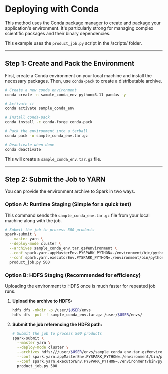 
# Deploying with Conda

This method uses the Conda package manager to create and package your application's environment. It's particularly strong for managing complex scientific packages and their binary dependencies.

This example uses the `product_job.py` script in the /scripts/ folder.

-----

## Step 1: Create and Pack the Environment

First, create a Conda environment on your local machine and install the necessary packages. Then, use `conda-pack` to create a distributable archive.

```bash
# Create a new conda environment
conda create -n sample_conda_env python=3.11 pandas -y

# Activate it
conda activate sample_conda_env

# Install conda-pack
conda install -c conda-forge conda-pack

# Pack the environment into a tarball
conda pack -o sample_conda_env.tar.gz

# Deactivate when done
conda deactivate
```

This will create a `sample_conda_env.tar.gz` file.

-----

## Step 2: Submit the Job to YARN

You can provide the environment archive to Spark in two ways.

### Option A: Runtime Staging (Simple for a quick test)

This command sends the `sample_conda_env.tar.gz` file from your local machine along with the job.

```bash
# Submit the job to process 500 products
spark-submit \
  --master yarn \
  --deploy-mode cluster \
  --archives sample_conda_env.tar.gz#environment \
  --conf spark.yarn.appMasterEnv.PYSPARK_PYTHON=./environment/bin/python \
  --conf spark.yarn.executorEnv.PYSPARK_PYTHON=./environment/bin/python \
  product_job.py 500
```

### Option B: HDFS Staging (Recommended for efficiency)

Uploading the environment to HDFS once is much faster for repeated job runs.

1.  **Upload the archive to HDFS:**

    ```bash
    hdfs dfs -mkdir -p /user/$USER/envs
    hdfs dfs -put -f sample_conda_env.tar.gz /user/$USER/envs/
    ```

2.  **Submit the job referencing the HDFS path:**

    ```bash
    # Submit the job to process 500 products
    spark-submit \
      --master yarn \
      --deploy-mode cluster \
      --archives hdfs:///user/$USER/envs/sample_conda_env.tar.gz#environment \
      --conf spark.yarn.appMasterEnv.PYSPARK_PYTHON=./environment/bin/python \
      --conf spark.yarn.executorEnv.PYSPARK_PYTHON=./environment/bin/python \
      product_job.py 500
    ```